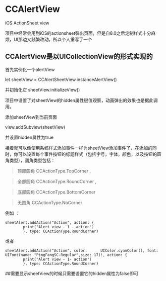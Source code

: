 # CCAlertView
iOS ActionSheet view

项目中经常会用到iOS的actionsheet弹出页面，但是自8.0之后定制样式十分麻烦，UI那边又频繁改动，所以个人重写了一个

CCAlertView是以UICollectionView的形式实现的
------------------
首先实例化一个alertView

let sheetView = CCAlertSheetView.instanceAlertView()

并初始化它 sheetView.initializeView()

项目中设置了对sheetView的hidden属性键值观察，动画弹出的效果也是据此调用。

添加sheetView到当前页面 

view.addSubview(sheetView)

并设置hidden属性为true

接着就可以像使用系统样式添加事件一样为sheetView添加事件了，在添加的同时，你可以设置每个事件按钮的标题样式（包括字号，字体，颜色，以及按钮的圆角类型），圆角类型包括：
>顶部圆角   CCActionType.TopCorner , 

>全部圆角    CCActionType.RoundCorner  , 

>底部圆角 CCActionType.BottomCorner 

>无圆角 CCActionType.NoCorner

例如 ：

	sheetAlert.addAction("Action", action: {
            print("Alert view - 1 - action")
            }, type: CCActionType.RoundCorner)

            
            
或者

	sheetAlert.addAction("Action", color: 	   UIColor.cyanColor(), font: UIFont(name: "PingFangSC-Regular",size: 17)!, action: { 
            print("Alert view - 1- action")
            }, type: CCActionType.RoundCorner)


            
##需要显示sheetView的时候只需要设置它的hidden属性为false即可
           

            
            
